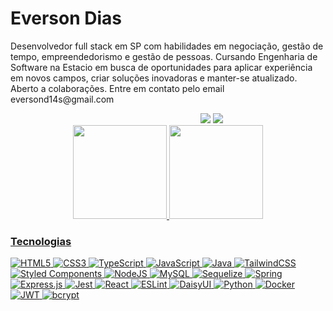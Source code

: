 
<h1>Everson Dias</h1> 
<p>Desenvolvedor full stack em SP com habilidades em negociação, gestão de tempo, empreendedorismo e gestão de pessoas. Cursando Engenharia de Software na Estacio em busca de oportunidades para aplicar experiência em novos campos, criar soluções inovadoras e manter-se atualizado. Aberto a colaborações. Entre em contato pelo email eversond14s@gmail.com </p>

<div>
<img align="center" height="0" width="300" src="https://cdn.jsdelivr.net/gh/devicons/devicon/icons/vscode/vscode-original.svg">
  <a href="https://www.instagram.com/imd14s" target="_blank"><img src="https://img.shields.io/badge/Instagram-E4405F?style=for-the-badge&logo=instagram&logoColor=white"></a> 
  <a href="https://www.linkedin.com/in/eversondiasdev/" target="_blank"><img src="https://img.shields.io/badge/LinkedIn-0077B5?style=for-the-badge&logo=linkedin&logoColor=white"></a>
</div>

<div align="center">
  <a href="https://github.com/imd14s">
  <img height="150em" src="https://github-readme-stats.vercel.app/api?username=imd14s&show_icons=true&theme=github_dark&include_all_commits=true&count_private=true"/>
  <img height="150em" src="https://github-readme-stats.vercel.app/api/top-langs/?username=imd14s&layout=compact&langs_count=7&theme=github_dark"/>
</div>
 
 <h3>Tecnologias</h3>
 
 ![HTML5](https://img.shields.io/badge/html5-%23E34F26.svg?style=for-the-badge&logo=html5&logoColor=white)
 ![CSS3](https://img.shields.io/badge/css3-%231572B6.svg?style=for-the-badge&logo=css3&logoColor=white)
 ![TypeScript](https://img.shields.io/badge/typescript-%23007ACC.svg?style=for-the-badge&logo=typescript&logoColor=white)
 ![JavaScript](https://img.shields.io/badge/javascript-%23323330.svg?style=for-the-badge&logo=javascript&logoColor=%23F7DF1E)
 ![Java](https://img.shields.io/badge/java-%23ED8B00.svg?style=for-the-badge&logo=openjdk&logoColor=white)
 ![TailwindCSS](https://img.shields.io/badge/tailwindcss-%2338B2AC.svg?style=for-the-badge&logo=tailwind-css&logoColor=white)
 ![Styled Components](https://img.shields.io/badge/styled--components-DB7093?style=for-the-badge&logo=styled-components&logoColor=white)
 ![NodeJS](https://img.shields.io/badge/node.js-6DA55F?style=for-the-badge&logo=node.js&logoColor=white)
 ![MySQL](https://img.shields.io/badge/mysql-%2300f.svg?style=for-the-badge&logo=mysql&logoColor=white)
 ![Sequelize](https://img.shields.io/badge/Sequelize-52B0E7?style=for-the-badge&logo=Sequelize&logoColor=white)
 ![Spring](https://img.shields.io/badge/spring-%236DB33F.svg?style=for-the-badge&logo=spring&logoColor=white)
 ![Express.js](https://img.shields.io/badge/express.js-%23404d59.svg?style=for-the-badge&logo=express&logoColor=%2361DAFB)
 ![Jest](https://img.shields.io/badge/-jest-%23C21325?style=for-the-badge&logo=jest&logoColor=white)
 ![React](https://img.shields.io/badge/react-%2320232a.svg?style=for-the-badge&logo=react&logoColor=%2361DAFB)
 ![ESLint](https://img.shields.io/badge/ESLint-4B3263?style=for-the-badge&logo=eslint&logoColor=white)
 ![DaisyUI](https://img.shields.io/badge/daisyui-5A0EF8?style=for-the-badge&logo=daisyui&logoColor=white)
 ![Python](https://img.shields.io/badge/python-3670A0?style=for-the-badge&logo=python&logoColor=ffdd54)
![Docker](https://img.shields.io/badge/docker-%230db7ed.svg?style=for-the-badge&logo=docker&logoColor=white)
![JWT](https://img.shields.io/badge/JWT-black?style=for-the-badge&logo=JSON%20web%20tokens)
![bcrypt](https://img.shields.io/badge/bcrypt-%238511FA.svg?style=for-the-badge&logo=bcrypt&logoColor=white)
